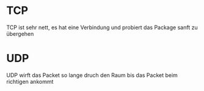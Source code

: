 # TCP
TCP ist sehr nett, es hat eine Verbindung und probiert das Package sanft zu übergehen
# UDP
UDP wirft das Packet so lange druch den Raum bis das Packet beim richtigen ankommt
